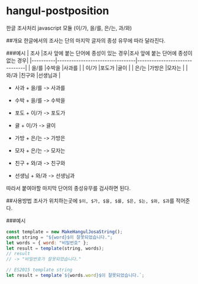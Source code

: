 # hangul-postposition
한글 조사처리 javascript 모듈 (이/가, 을/를, 은/는, 과/와)

##개요
한글에서의 조사는 단의 마지막 글자의 종성 유무에 따라 달라진다.

###예시
|   조사    |조사 앞에 붙는 단어에 종성이 있는 경우|조사 앞에 붙는 단어에 종성이 없는 경우|
|----------|---------------------------------|-------------------------------| 
|   을/를   |수박을                            |사과를                           |
|   이/가   |포도가                            |귤이                            |
|   은/는   |가방은                            |모자는                           |
|   와/과   |친구와                            |선생님과                         |

 - 사과 + 을/를 -> 사과를
 - 수박 + 을/를 -> 수박을

 - 포도 + 이/가 -> 포도가
 - 귤 + 이/가 -> 귤이

 - 가방 + 은/는 -> 가방은
 - 모자 + 은/는 -> 모자는

 - 친구 +  와/과 -> 친구와
 - 선생님 + 와/과 -> 선생님과

따라서 붙여야할 마지막 단어의 종성유무를 검사하면 된다.

##사용방법
조사가 위치하는곳에 `$이, $가, $을, $를, $은, $는, $와, $과`를 적어준다.

###예시
```js
const template = new MakeHangulJosaString();
const string = "${word}$이 잘못되었습니다.";
let words = { word: "비밀번호" };
let result = template(string, words);
// result
// -> "비밀번호가 잘못되었습니다."

// ES2015 template string
let result = template`${words.word}$이 잘못되었습니다.`;
```
